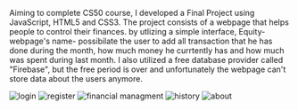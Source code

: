 Aiming to complete CS50 course, I developed a Final Project using JavaScript, HTML5 and CSS3. The project consists of a webpage that helps people to control their finances. by utlizing a simple interface, Equity-webpage's name- possibilate the user to add all transaction that he has done during the month, how much money he currtently has and how much was spent during last month. 
I also utilized a free database provider called "Firebase", but the free period is over and unfortunately the webpage can't store data about the users anymore.

![login](https://user-images.githubusercontent.com/64871591/105702260-4c46d200-5eea-11eb-89d8-b8b396f2aa7f.png)
![register](https://user-images.githubusercontent.com/64871591/105702254-494be180-5eea-11eb-8156-10d01a74c629.png)
![financial managment](https://user-images.githubusercontent.com/64871591/105702241-4650f100-5eea-11eb-93c5-8d879107f6ab.png)
![history](https://user-images.githubusercontent.com/64871591/105702238-43ee9700-5eea-11eb-84f3-bc6836f92092.png)
![about](https://user-images.githubusercontent.com/64871591/105702247-47821e00-5eea-11eb-9f0e-5b7acd37018a.png)
